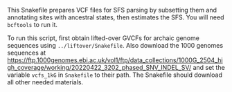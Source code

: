 This Snakefile prepares VCF files for SFS parsing by subsetting them and annotating sites with ancestral states, then estimates the SFS. You will need `bcftools` to run it.

To run this script, first obtain lifted-over GVCFs for archaic genome sequences using `../liftover/Snakefile`. Also download the 1000 genomes sequences at https://ftp.1000genomes.ebi.ac.uk/vol1/ftp/data_collections/1000G_2504_high_coverage/working/20220422_3202_phased_SNV_INDEL_SV/ and set the variable `vcfs_1kG` in `Snakefile` to their path. The Snakefile should download all other needed materials.